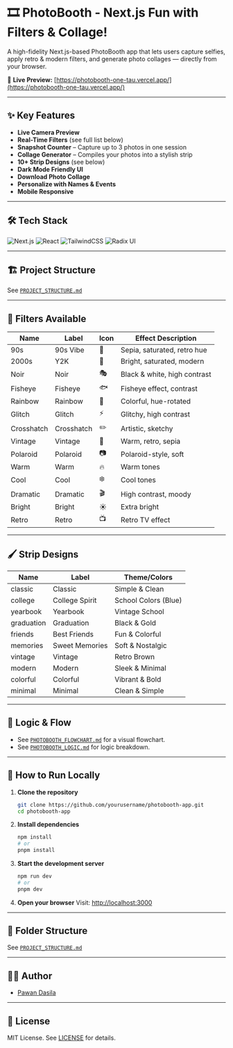 # 🎞️ PhotoBooth - Next.js Fun with Filters & Collage!

A high-fidelity Next.js-based PhotoBooth app that lets users capture selfies, apply retro & modern filters, and generate photo collages — directly from your browser.

🔗 **Live Preview:** [https://photobooth-one-tau.vercel.app/](https://photobooth-one-tau.vercel.app/)

---

## ✨ Key Features

- **Live Camera Preview**
- **Real-Time Filters** (see full list below)
- **Snapshot Counter** – Capture up to 3 photos in one session
- **Collage Generator** – Compiles your photos into a stylish strip
- **10+ Strip Designs** (see below)
- **Dark Mode Friendly UI**
- **Download Photo Collage**
- **Personalize with Names & Events**
- **Mobile Responsive**

---


## 🛠️ Tech Stack

![Next.js](https://img.shields.io/badge/Next.js-14.2.16-black?logo=nextdotjs)
![React](https://img.shields.io/badge/React-18-blue?logo=react)
![TailwindCSS](https://img.shields.io/badge/TailwindCSS-3.4.1-06B6D4?logo=tailwindcss)
![Radix UI](https://img.shields.io/badge/Radix_UI-%231e3a8a.svg?logo=data:image/svg+xml;base64,PHN2ZyBmaWxsPSIjMDAwIiB2aWV3Qm94PSIwIDAgMjQgMjQiPjxwYXRoIGQ9Ik0xMiAyQzYuNDggMiAyIDYuNDggMiAxMnM0LjQ4IDEwIDEwIDEwIDEwLTQuNDggMTAtMTBTMTcuNTIgMiAxMiAyem0wIDE4Yy00LjQxIDAtOC0zLjU5LTgtOHMzLjU5LTggOC04IDggMy41OSA4IDgtMy41OSA4LTggOHoiLz48L3N2Zz4=)

---

## 🏗️ Project Structure

See [`PROJECT_STRUCTURE.md`](./PROJECT_STRUCTURE.md)

---

## 🎨 Filters Available

| Name         | Label      | Icon | Effect Description |
|--------------|------------|------|-------------------|
| 90s          | 90s Vibe   | 🎵   | Sepia, saturated, retro hue |
| 2000s        | Y2K        | 💾   | Bright, saturated, modern |
| Noir         | Noir       | 🎭   | Black & white, high contrast |
| Fisheye      | Fisheye    | 🐟   | Fisheye effect, contrast |
| Rainbow      | Rainbow    | 🌈   | Colorful, hue-rotated |
| Glitch       | Glitch     | ⚡   | Glitchy, high contrast |
| Crosshatch   | Crosshatch | ✏️   | Artistic, sketchy |
| Vintage      | Vintage    | 📸   | Warm, retro, sepia |
| Polaroid     | Polaroid   | 📷   | Polaroid-style, soft |
| Warm         | Warm       | 🔥   | Warm tones |
| Cool         | Cool       | ❄️   | Cool tones |
| Dramatic     | Dramatic   | 🎬   | High contrast, moody |
| Bright       | Bright     | ☀️   | Extra bright |
| Retro        | Retro      | 📺   | Retro TV effect |

---

## 🖌️ Strip Designs

| Name        | Label           | Theme/Colors           |
|-------------|-----------------|------------------------|
| classic     | Classic         | Simple & Clean         |
| college     | College Spirit  | School Colors (Blue)   |
| yearbook    | Yearbook        | Vintage School         |
| graduation  | Graduation      | Black & Gold           |
| friends     | Best Friends    | Fun & Colorful         |
| memories    | Sweet Memories  | Soft & Nostalgic       |
| vintage     | Vintage         | Retro Brown            |
| modern      | Modern          | Sleek & Minimal        |
| colorful    | Colorful        | Vibrant & Bold         |
| minimal     | Minimal         | Clean & Simple         |

---

## 🔄 Logic & Flow

- See [`PHOTOBOOTH_FLOWCHART.md`](./PHOTOBOOTH_FLOWCHART.md) for a visual flowchart.
- See [`PHOTOBOOTH_LOGIC.md`](./PHOTOBOOTH_LOGIC.md) for logic breakdown.

---

## 🚀 How to Run Locally

1. **Clone the repository**
   ```bash
   git clone https://github.com/yourusername/photobooth-app.git
   cd photobooth-app
   ```
2. **Install dependencies**
   ```bash
   npm install
   # or
   pnpm install
   ```
3. **Start the development server**
   ```bash
   npm run dev
   # or
   pnpm dev
   ```
4. **Open your browser**
   Visit: [http://localhost:3000](http://localhost:3000)

---

## 📂 Folder Structure

See [`PROJECT_STRUCTURE.md`](./PROJECT_STRUCTURE.md)

---

## 👨‍💻 Author

- [Pawan Dasila](https://github.com/pawandasila)

---

## 📄 License

MIT License. See [LICENSE](./LICENSE) for details.


